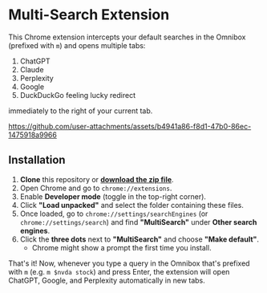 # Multi-Search Extension

This Chrome extension intercepts your default searches in the Omnibox (prefixed with `m`) and opens multiple tabs:

1. ChatGPT
2. Claude
3. Perplexity
4. Google
5. DuckDuckGo feeling lucky redirect

immediately to the right of your current tab.

https://github.com/user-attachments/assets/b4941a86-f8d1-47b0-86ec-1475918a9966

## Installation

1. **Clone** this repository or [**download the zip file**](./multi-search.zip).
2. Open Chrome and go to `chrome://extensions`.
3. Enable **Developer mode** (toggle in the top-right corner).
4. Click **"Load unpacked"** and select the folder containing these files.
5. Once loaded, go to `chrome://settings/searchEngines` (or `chrome://settings/search`)
   and find **"MultiSearch"** under **Other search engines**.
6. Click the **three dots** next to **"MultiSearch"** and choose **"Make default"**.
   - Chrome might show a prompt the first time you install.

That's it! Now, whenever you type a query in the Omnibox that's prefixed with `m` (e.g. `m $nvda stock`) and press Enter,
the extension will open ChatGPT, Google, and Perplexity automatically in new tabs.
